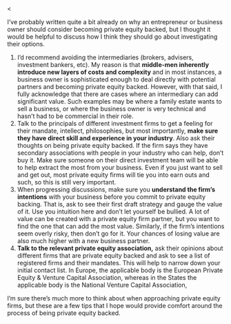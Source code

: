 <<p>I&#8217;ve probably written quite a bit already on why an entrepreneur or business owner should consider becoming private equity backed, but I thought it would be helpful to discuss how I think they should go about investigating their options.</p><ol><li>I&#8217;d recommend avoiding the intermediaries (brokers, advisers, investment bankers, etc). My reason is that <strong>middle-men inherently introduce new layers of costs and complexity</strong> and in most instances, a business owner is sophisticated enough to deal directly with potential partners and becoming private equity backed. However, with that said, I fully acknowledge that there are cases where an intermediary can add significant value. Such examples may be where a family estate wants to sell a business, or where the business owner is very technical and hasn&#8217;t had to be commercial in their role.</li><li>Talk to the principals of different investment firms to get a feeling for their mandate, intellect, philosophies, but most importantly, <strong>make sure they have direct skill and experience in your industry</strong>. Also ask their thoughts on being private equity backed. If the firm says they have secondary associations with people in your industry who can help, don&#8217;t buy it. Make sure someone on their direct investment team will be able to help extract the most from your business. Even if you just want to sell and get out, most private equity firms will tie you into earn outs and such, so this is still very important.</li><li>When progressing discussions, make sure you <strong>understand the firm&#8217;s intentions</strong> with your business before you commit to private equity backing. That is, ask to see their first draft strategy and gauge the value of it. Use you intuition here and don&#8217;t let yourself be bullied. A lot of value can be created with a private equity firm partner, but you want to find the one that can add the most value. Similarly, if the firm&#8217;s intentions seem overly risky, then don&#8217;t go for it. Your chances of losing value are also much higher with a new business partner.</li><li><strong>Talk to the relevant private equity association,</strong> ask their opinions about different firms that are private equity backed and ask to see a list of registered firms and their mandates. This will help to narrow down your initial contact list. In Europe, the applicable body is the European Private Equity &amp; Venture Capital Association, whereas in the States the applicable body is the National Venture Capital Association,</li></ol><p>I&#8217;m sure there&#8217;s much more to think about when approaching private equity firms, but these are a few tips that I hope would provide comfort around the process of being private equity backed.</p>
